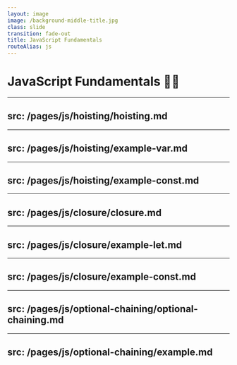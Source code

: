 ```yaml
---
layout: image
image: /background-middle-title.jpg
class: slide
transition: fade-out
title: JavaScript Fundamentals
routeAlias: js
---
```


<div class="flex h-full flex-items-center">
  <h1 class="text-left m-b-0 font-bold">
    JavaScript Fundamentals 🧑‍💻
  </h1>
</div>

<!-- Hoisting -->

---
src: /pages/js/hoisting/hoisting.md
---

---
src: /pages/js/hoisting/example-var.md
---

---
src: /pages/js/hoisting/example-const.md
---

<!-- Closure -->

---
src: /pages/js/closure/closure.md
---

---
src: /pages/js/closure/example-let.md
---

---
src: /pages/js/closure/example-const.md
---

<!-- Optional Chaining -->

---
src: /pages/js/optional-chaining/optional-chaining.md
---

---
src: /pages/js/optional-chaining/example.md
---
